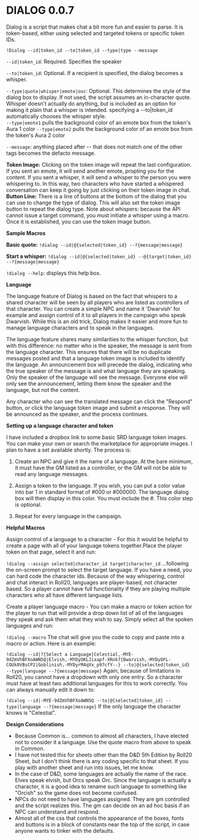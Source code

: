 # DIALOG 0.0.7

Dialog is a script that makes chat a bit more fun and easier to parse. It is token-based, either using selected and targeted tokens or specific token IDs.

`!Dialog --id|token_id --to|token_id --type|type --message`

`--id|token_id`: Required. Specifies the speaker

`--to|token_id`: Optional. If a recipient is specified, the dialog becomes a whisper.

`--type|quote|whisper|emote|ooc`: Optional. This determines the style of the dialog box to display. If not used, the script assumes an in-character quote. Whisper doesn't actually do anything, but is included as an option for making it plain that a whisper is intended. specifying a --to|token_id automatically chooses the whisper style.
<BR>`--type|emote1` pulls the background color of an emote box from the token's Aura 1 color
`--type|emote2` pulls the background color of an emote box from the token's Aura 2 color

`--message`: anything placed after -- that does not match one of the other tags becomes the defacto message.

**Token Image:** Clicking on the token image will repeat the last configuration. If you sent an emote, it will send another emote, propting you for the content. If you sent a whisper, it will send a whisper to the person you were whispering to. In this way, two characters who have started a whispered conversation can keep it going by just clicking on their token image in chat.
**Button Line:** There is a line of buttons at the bottom of the dialog that you can use to change the type of dialog. This will also set the token image button to repeat the dialog type.
Note about whispers: because the API cannot issue a target command, you must initiate a whisper using a macro. Once it is established, you can use the token image button.

**Sample Macros**

**Basic quote:** `!dialog --id|@{selected|token_id} --?{message|message}`

**Start a whisper:** `!dialog --id|@{selected|token_id} --@{target|token_id} --?{message|message}`

`!dialog --help`: displays this help box.


**Language**

The language feature of Dialog is based on the fact that whispers to a shared character will be seen by all players who are listed as controllers of that character. You can create a simple NPC and name it 'Dwarvish' for example and assign control of it to all players in the campaign who speak Dwarvish. While this is an old trick, Dialog makes it easier and more fun to manage language characters and to speak in the languages.

The language feature shares many similarities to the whisper function, but with this difference: no matter who is the speaker, the message is sent from the language character. This ensures that there will be no duplicate messages posted and that a language token image is included to identify the language. An announcement box will precede the dialog, indicating who the true speaker of the message is and what language they are speaking. Only the speaker of the language will see the message. Everyone else will only see the announcement, letting them know the speaker and the language, but not the content.

Any character who can see the translated message can click the "Respond" button, or click the language token image and submit a response. They will be announced as the speaker, and the process continues.


**Setting up a language character and token**

I have included a dropbox link to some basic SRD language token images. You can make your own or search the marketplace for appropriate images. I plan to have a set available shortly. The process is:

1. Create an NPC and give it the name of a language. At the bare minimum, it must have the GM listed as a controller, or the GM will not be able to read any language messages.

2. Assign a token to the language. If you wish, you can put a color value into bar 1 in standard format of #000 or #000000. The language dialog box will then display in this color. You must include the #. This color step is optional.

3. Repeat for every language in the campaign.


**Helpful Macros**

Assign control of a language to a character - For this it would be helpful to create a page with all of your language tokens together.Place the player token on that page, select it and run:

`!dialog --assign selected|character_id target|character_id`
...following the on-screen prompt to select the target language. If you have a need, you can hard code the character ids. Because of the way whispering, control and chat interact in Roll20, languages are player-based, not character based. So a player cannot have full functionality if they are playing multiple characters who all have different language lists.

Create a player language macro - You can make a macro or token action for the player to run that will provide a drop down list of all of the languages they speak and ask them what they wish to say. Simply select all the spoken languages and run:

`!dialog --macro`
The chat will give you the code to copy and paste into a macro or action. Here is an example:

`!dialog --id|?{Select a Language|Celestial,-MYE-9dZmVhBFXoAWN5Q|Elvish,-MYDyOKLJixapf-XRnk7|Dwarvish,-MYDyOFL-COUk0VBsCP2|Goblinish,-MYDyrM4qVx_p97cfY--} --to|@{selected|token_id} --type|language --?{message|message}`
Again, because of limitations in Roll20, you cannot have a dropdown with only one entry. So a character must have at least two additional languages for this to work correctly. You can always manually edit it down to:

`!dialog --id|-MYE-9dZmVhBFXoAWN5Q --to|@{selected|token_id} --type|language --?{message|message}`
If the only language the character knows is "Celestial".

**Design Considerations**
- Because Common is... common to almost all characters, I have elected not to consider it a language. Use the quote macro from above to speak in Common.
- I have not tested this for sheets other than the D&D 5th Edition by Roll20 Sheet, but I don't think there is any coding specific to that sheet. If you play with another sheet and run into issues, let me know.
- In the case of D&D, some languages are actually the name of the race. Elves speak elvish, but Orcs speak Orc. Since the language is actually a character, it is a good idea to rename such language to something like "Orcish" so the game does not become confused.
- NPCs do not need to have languages assigned. They are gm controlled and the script realizes this. The gm can decide on an ad hoc basis if an NPC can understand and respond.
- Almost all of the css that controls the appearance of the boxes, fonts and buttons is in a block of constants near the top of the script, in case anyone wants to tinker with the defaults.
